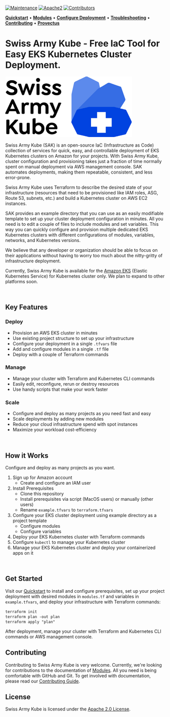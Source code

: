 [![Maintenance](https://img.shields.io/maintenance/yes/2020?style=for-the-badge)]()
[![Apache2](https://img.shields.io/badge/license-Apache2-green.svg?style=for-the-badge)](https://www.apache.org/licenses/LICENSE-2.0)
[![Contributors](https://img.shields.io/github/contributors/provectus/head.svg?style=for-the-badge)](https://github.com/provectus/swiss-army-kube/graphs/contributors) 

<!-- Swiss-Army-Kube_README -->
**[Quickstart](./QUICKSTART.md)** • **[Modules](./modules/README.md)** • **[Configure Deployment](./example/CONFIGURE.md)** • **[Troubleshooting](./docs/TROUBLESHOOTING.md)** • **[Contributing](./CONTRIBUTING.md)** • **[Provectus](https://provectus.com/)**


# Swiss Army Kube - Free IaC Tool for Easy EKS Kubernetes Cluster Deployment.  


<img src="./images/swiss-arky-kube-logo.jpg" width="400px" alt="logo"/>&nbsp;

Swiss Army Kube (SAK) is an open-source IaC (Infrastructure as Code) collection of services for quick, easy, and controllable deployment of EKS Kubernetes clusters on Amazon for your projects. With Swiss Army Kube, cluster configuration and provisioning takes just a fraction of time normally spent on manual deployment via AWS management console. SAK automates deployments, making them repeatable, consistent, and less error-prone.

Swiss Army Kube uses Terraform to describe the desired state of your infrastructure (resources that need to be provisioned like IAM roles, ASG, Route 53, subnets, etc.) and build a Kubernetes cluster on AWS EC2 instances.   

SAK provides an example directory that you can use as an easily modifiable template to set up your cluster deployment configuration in minutes. All you need is to edit a couple of files to include modules and set variables. This way you can quickly configure and provision multiple dedicated EKS Kubernetes clusters with different configurations of modules, variables, networks, and Kubernetes versions.

We believe that any developer or organization should be able to focus on their applications without having to worry too much about the nitty-gritty of infrastructure deployment.

Currently, Swiss Army Kube is available for the [Amazon EKS](https://aws.amazon.com/eks/) (Elastic Kubernetes Service) for Kubernetes cluster only. We plan to expand to other platforms soon. 

<br>

## Key Features

### Deploy

* Provision an AWS EKS cluster in minutes
* Use existing project structure to set up your infrastructure
* Configure your deployment in a single `.tfvars` file
* Add and configure modules in a single `.tf` file 
* Deploy with a couple of Terraform commands

### Manage

* Manage your cluster with Terraform and Kubernetes CLI commands
* Easily edit, reconfigure, rerun or destroy resources
* Use handy scripts that make your work faster 

### Scale

* Configure and deploy as many projects as you need fast and easy
* Scale deployments by adding new modules
* Reduce your cloud infrastructure spend with spot instances 
* Maximize your workload cost-efficiency 

<br>

## How it Works

Configure and deploy as many projects as you want. 

1. Sign up for Amazon account
   + Create and configure an IAM user
2. Install Prerequisites
   + Clone this repository
   + Install prerequisites via script (MacOS users) or manually (other users)
   + Rename `example.tfvars` to `terraform.tfvars`
3. Configure your EKS cluster deployment using example directory as a project template
   + Configure modules 
   + Configure variables 
4. Deploy your EKS Kubernetes cluster with Terraform commands
5. Configure `kubectl` to manage your Kubernetes cluster 
6. Manage your EKS Kubernetes cluster and deploy your containerized apps on it
<br>

## Get Started

Visit our [Quickstart](./QUICKSTART.md) to install and configure prerequisites, set up your project deployment with desired modules in `modules.tf` and variables in `example.tfvars`, and deploy your infrastructure with Terraform commands:

``` 
terraform init
terraform plan -out plan
terraform apply "plan"
```  

After deployment, manage your cluster with Terraform and Kubernetes CLI commands or AWS management console.
<br>


## Contributing

Contributing to Swiss Army Kube is very welcome. Currently, we're looking for contributions to the documentation of [Modules](./modules). All you need is being comfortable with GitHub and Git. To get involved with documentation, please read our
[Contributing Guide](./CONTRIBUTING.md).
<br>


## License

Swiss Army Kube is licensed under the [Apache 2.0 License](https://www.apache.org/licenses/LICENSE-2.0.txt).
